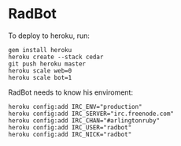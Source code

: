 # RadBot

To deploy to heroku, run:

    gem install heroku
    heroku create --stack cedar
    git push heroku master
    heroku scale web=0
    heroku scale bot=1

RadBot needs to know his enviroment:

    heroku config:add IRC_ENV="production"
    heroku config:add IRC_SERVER="irc.freenode.com"
    heroku config:add IRC_CHAN="#arlingtonruby"
    heroku config:add IRC_USER="radbot"
    heroku config:add IRC_NICK="radbot"
